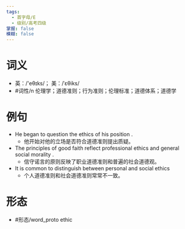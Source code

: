```yaml
---
tags:
  - 首字母/E
  - 级别/高考四级
掌握: false
模糊: false
---
```

# 词义
- 英：/'eθɪks/； 美：/ˈɛθiks/
- #词性/n  伦理学；道德准则；行为准则；伦理标准；道德体系；道德学
# 例句
- He began to question the ethics of his position .
	- 他开始对他的立场是否符合道德准则提出质疑。
- The principles of good faith reflect professional ethics and general social morality .
	- 信守诺言的原则反映了职业道德准则和普遍的社会道德观。
- It is common to distinguish between personal and social ethics
	- 个人道德准则和社会道德准则常常不一致。
# 形态
- #形态/word_proto ethic
